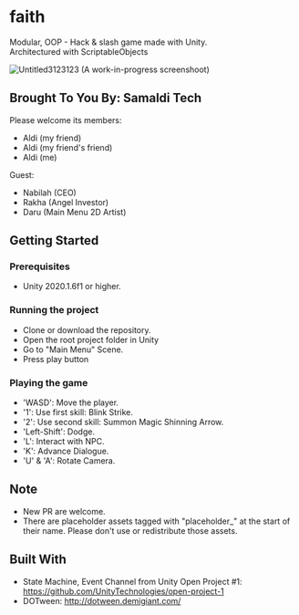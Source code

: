 # faith
Modular, OOP - Hack & slash game made with Unity.   
Architectured with ScriptableObjects

![Untitled3123123](https://user-images.githubusercontent.com/57592497/103438584-d17df480-4c66-11eb-8561-3b4740315281.png)
(A work-in-progress screenshoot)


## Brought To You By: Samaldi Tech

Please welcome its members:
- Aldi (my friend)
- Aldi (my friend's friend)
- Aldi (me)

Guest: 
- Nabilah (CEO)
- Rakha (Angel Investor)  
- Daru (Main Menu 2D Artist)

## Getting Started
### Prerequisites
- Unity 2020.1.6f1 or higher.
### Running the project
- Clone or download the repository.
- Open the root project folder in Unity
- Go to "Main Menu" Scene.	
- Press play button
### Playing the game 
- 'WASD': Move the player.
- '1': Use first skill: Blink Strike.
- '2': Use second skill: Summon Magic Shinning Arrow.
- 'Left-Shift': Dodge.
- 'L': Interact with NPC.
- 'K': Advance Dialogue.
- 'U' & 'A': Rotate Camera.

## Note
- New PR are welcome.
- There are placeholder assets tagged with "placeholder_" at the start of their name. Please don't use or redistribute those assets.

## Built With
- State Machine, Event Channel from Unity Open Project #1:
https://github.com/UnityTechnologies/open-project-1
- DOTween:
http://dotween.demigiant.com/
